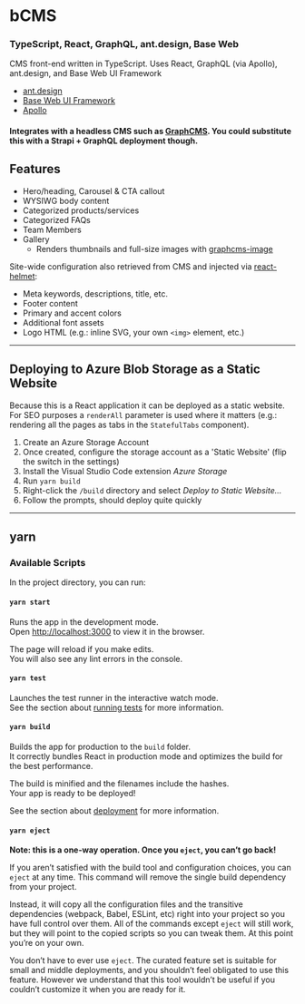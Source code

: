# bCMS
### TypeScript, React, GraphQL, ant.design, Base Web

CMS front-end written in TypeScript. Uses React, GraphQL (via Apollo), ant.design, and Base Web UI Framework

- [ant.design](https://ant.design)
- [Base Web UI Framework](https://baseweb.design/)
- [Apollo](https://www.apollographql.com/)

#### Integrates with a headless CMS such as [GraphCMS](https://graphcms.com). You could substitute this with a Strapi + GraphQL deployment though.

## Features
- Hero/heading, Carousel & CTA callout
- WYSIWG body content
- Categorized products/services
- Categorized FAQs
- Team Members
- Gallery 
  - Renders thumbnails and full-size images with [graphcms-image](https://github.com/GraphCMS/graphcms-image)

Site-wide configuration also retrieved from CMS and injected via [react-helmet](https://github.com/nfl/react-helmet):
  - Meta keywords, descriptions, title, etc.
  - Footer content
  - Primary and accent colors
  - Additional font assets
  - Logo HTML (e.g.: inline SVG, your own `<img>` element, etc.)

---
## Deploying to Azure Blob Storage as a Static Website
Because this is a React application it can be deployed as a static website. For SEO purposes a `renderAll` parameter is used where it matters (e.g.: rendering all the pages as tabs in the `StatefulTabs` component). 

1. Create an Azure Storage Account
2. Once created, configure the storage account as a 'Static Website' (flip the switch in the settings)
3. Install the Visual Studio Code extension *Azure Storage*
4. Run `yarn build`
5. Right-click the `/build` directory and select *Deploy to Static Website...*
6. Follow the prompts, should deploy quite quickly

---
## yarn
### Available Scripts

In the project directory, you can run:

#### `yarn start`

Runs the app in the development mode.<br />
Open [http://localhost:3000](http://localhost:3000) to view it in the browser.

The page will reload if you make edits.<br />
You will also see any lint errors in the console.

#### `yarn test`

Launches the test runner in the interactive watch mode.<br />
See the section about [running tests](https://facebook.github.io/create-react-app/docs/running-tests) for more information.

#### `yarn build`

Builds the app for production to the `build` folder.<br />
It correctly bundles React in production mode and optimizes the build for the best performance.

The build is minified and the filenames include the hashes.<br />
Your app is ready to be deployed!

See the section about [deployment](https://facebook.github.io/create-react-app/docs/deployment) for more information.

#### `yarn eject`

**Note: this is a one-way operation. Once you `eject`, you can’t go back!**

If you aren’t satisfied with the build tool and configuration choices, you can `eject` at any time. This command will remove the single build dependency from your project.

Instead, it will copy all the configuration files and the transitive dependencies (webpack, Babel, ESLint, etc) right into your project so you have full control over them. All of the commands except `eject` will still work, but they will point to the copied scripts so you can tweak them. At this point you’re on your own.

You don’t have to ever use `eject`. The curated feature set is suitable for small and middle deployments, and you shouldn’t feel obligated to use this feature. However we understand that this tool wouldn’t be useful if you couldn’t customize it when you are ready for it.
